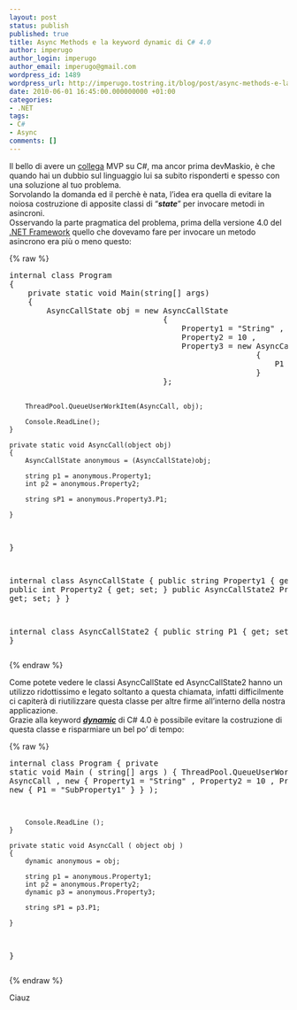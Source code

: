 ```yaml
---
layout: post
status: publish
published: true
title: Async Methods e la keyword dynamic di C# 4.0
author: imperugo
author_login: imperugo
author_email: imperugo@gmail.com
wordpress_id: 1489
wordpress_url: http://imperugo.tostring.it/blog/post/async-methods-e-la-keyword-dynamic-di-csharp-4/
date: 2010-06-01 16:45:00.000000000 +01:00
categories:
- .NET
tags:
- C#
- Async
comments: []
---
```

<p>Il bello di avere un <a title="Mauro Servienti&#39;s Blog" href="http://topics.it/" rel="nofollow" target="_blank">collega</a> MVP su C#, ma ancor prima devMaskio, è che quando hai un dubbio sul linguaggio lui sa subito risponderti e spesso con una soluzione al tuo problema.     <br />Sorvolando la domanda ed il perchè è nata, l’idea era quella di evitare la noiosa costruzione di apposite classi di “<strong><em>state</em></strong>” per invocare metodi in asincroni.     <br />Osservando la parte pragmatica del problema, prima della versione 4.0 del <a title=".NET Framework Search" href="http://www.imperugo.tostring.it/tags/archive/.net" target="_blank">.NET Framework</a> quello che dovevamo fare per invocare un metodo asincrono era più o meno questo:</p>  {% raw %}<pre class="brush: csharp;">internal class Program
{
    private static void Main(string[] args)
    {
        AsyncCallState obj = new AsyncCallState
                                 {
                                     Property1 = &quot;String&quot; ,
                                     Property2 = 10 ,
                                     Property3 = new AsyncCallState2 ()
                                                     {
                                                         P1 = &quot;SubProperty1&quot;
                                                     }
                                 };

        ThreadPool.QueueUserWorkItem(AsyncCall, obj);

        Console.ReadLine();
    }

    private static void AsyncCall(object obj)
    {
        AsyncCallState anonymous = (AsyncCallState)obj;

        string p1 = anonymous.Property1;
        int p2 = anonymous.Property2;

        string sP1 = anonymous.Property3.P1;

    }
}

internal class AsyncCallState
{
    public string Property1 { get; set; }
    public int Property2 { get; set; }
    public AsyncCallState2 Property3 { get; set; }
}

internal class AsyncCallState2
{
    public string P1 { get; set; }
}</pre>{% endraw %}

<p>Come potete vedere le classi AsyncCallState ed AsyncCallState2 hanno un utilizzo ridottissimo e legato soltanto a questa chiamata, infatti difficilmente ci capiterà di riutilizzare questa classe per altre firme all’interno della nostra applicazione. 
  <br />Grazie alla keyword <em><strong><a title="Using Type dynamic (C# Programming Guide)" href="http://msdn.microsoft.com/en-us/library/dd264736.aspx" rel="nofollow" target="_blank">dynamic</a></strong></em> di C# 4.0 è possibile evitare la costruzione di questa classe e risparmiare un bel po’ di tempo:</p>

{% raw %}<pre class="brush: csharp;">internal class Program
{
    private static void Main ( string[] args )
    {
        ThreadPool.QueueUserWorkItem ( AsyncCall , new
                                                       {
                                                           Property1 = &quot;String&quot; ,
                                                           Property2 = 10 ,
                                                           Property3 = new
                                                                           {
                                                                               P1 = &quot;SubProperty1&quot;
                                                                           }
                                                       } );

        Console.ReadLine ();
    }

    private static void AsyncCall ( object obj )
    {
        dynamic anonymous = obj;

        string p1 = anonymous.Property1;
        int p2 = anonymous.Property2;
        dynamic p3 = anonymous.Property3;

        string sP1 = p3.P1;

    }
}</pre>{% endraw %}

<p>Ciauz</p>
